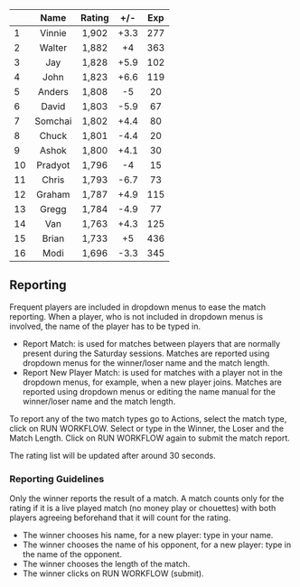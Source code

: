 | |Name|Rating|+/-|Exp|
|-|:--:|:----:|:-:|:-:|
|1|Vinnie|1,902|+3.3|277|
|2|Walter|1,882|+4|363|
|3|Jay|1,828|+5.9|102|
|4|John|1,823|+6.6|119|
|5|Anders|1,808|-5|20|
|6|David|1,803|-5.9|67|
|7|Somchai|1,802|+4.4|80|
|8|Chuck|1,801|-4.4|20|
|9|Ashok|1,800|+4.1|30|
|10|Pradyot|1,796|-4|15|
|11|Chris|1,793|-6.7|73|
|12|Graham|1,787|+4.9|115|
|13|Gregg|1,784|-4.9|77|
|14|Van|1,763|+4.3|125|
|15|Brian|1,733|+5|436|
|16|Modi|1,696|-3.3|345|

 

## Reporting

Frequent players are included in dropdown menus to ease the match reporting.
When a player, who is not included in dropdown menus is involved, the name of the player has to be typed in.

- Report Match:  is used for matches between players that are normally present during the Saturday sessions.
Matches are reported using dropdown menus for the winner/loser name and the match length.
- Report New Player Match:  is used for matches with a player not in the dropdown menus, for example, when a new player joins.
Matches are reported using dropdown menus or editing the name manual for the winner/loser name and the match length.

To report any of the two match types go to Actions, select the match type, click on RUN WORKFLOW.
Select or type in the Winner, the Loser and the Match Length.
Click on RUN WORKFLOW again to submit the match report.

The rating list will be updated after around 30 seconds.

### Reporting Guidelines

Only the winner reports the result of a match.
A match counts only for the rating if it is a live played match (no money play or chouettes)
with both players agreeing beforehand that it will count for the rating.

- The winner chooses his name, for a new player: type in your name.
- The winner chooses the name of his opponent, for a new player: type in the name of the opponent.
- The winner chooses the length of the match.
- The winner clicks on RUN WORKFLOW (submit).
